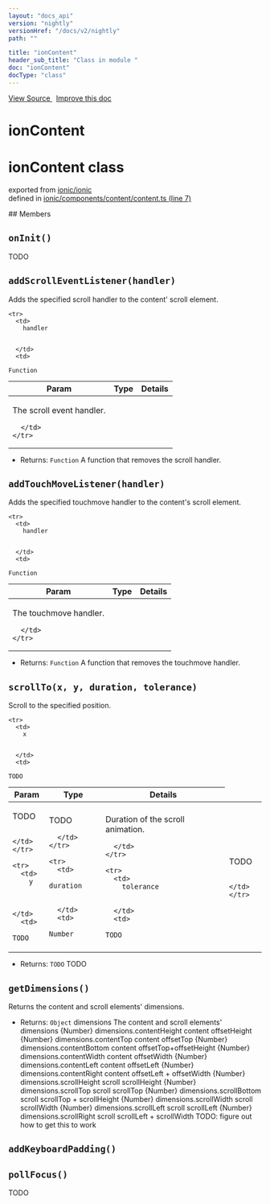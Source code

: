 ```yaml
---
layout: "docs_api"
version: "nightly"
versionHref: "/docs/v2/nightly"
path: ""

title: "ionContent"
header_sub_title: "Class in module "
doc: "ionContent"
docType: "class"
---
```



<div class="improve-docs">
  <a href='http://github.com/driftyco/ionic/tree/master/#L'>
    View Source
  </a>
  &nbsp;
  <a href='http://github.com/driftyco/ionic/edit/master/#L'>
    Improve this doc
  </a>
</div>




<h1 class="api-title">

  ionContent



</h1>







<h1 class="class export">ionContent <span class="type">class</span></h1>
<p class="module">exported from <a href='undefined'>ionic/ionic</a><br/>
defined in <a href="https://github.com/driftyco/ionic2/tree/master/ionic/components/content/content.ts#L7-L170">ionic/components/content/content.ts (line 7)</a>
</p>
<p></p>
## Members

<div id="onInit"></div>
<h2>
  <code>onInit()</code>

</h2>

TODO











<div id="addScrollEventListener"></div>
<h2>
  <code>addScrollEventListener(handler)</code>

</h2>

Adds the specified scroll handler to the content' scroll element.



<table class="table" style="margin:0;">
  <thead>
    <tr>
      <th>Param</th>
      <th>Type</th>
      <th>Details</th>
    </tr>
  </thead>
  <tbody>
    
    <tr>
      <td>
        handler
        
        
      </td>
      <td>
        
  <code>Function</code>
      </td>
      <td>
        <p>The scroll event handler.</p>

        
      </td>
    </tr>
    
  </tbody>
</table>






* Returns: 
  <code>Function</code> A function that removes the scroll handler.




<div id="addTouchMoveListener"></div>
<h2>
  <code>addTouchMoveListener(handler)</code>

</h2>

Adds the specified touchmove handler to the content's scroll element.



<table class="table" style="margin:0;">
  <thead>
    <tr>
      <th>Param</th>
      <th>Type</th>
      <th>Details</th>
    </tr>
  </thead>
  <tbody>
    
    <tr>
      <td>
        handler
        
        
      </td>
      <td>
        
  <code>Function</code>
      </td>
      <td>
        <p>The touchmove handler.</p>

        
      </td>
    </tr>
    
  </tbody>
</table>






* Returns: 
  <code>Function</code> A function that removes the touchmove handler.




<div id="scrollTo"></div>
<h2>
  <code>scrollTo(x, y, duration, tolerance)</code>

</h2>

Scroll to the specified position.



<table class="table" style="margin:0;">
  <thead>
    <tr>
      <th>Param</th>
      <th>Type</th>
      <th>Details</th>
    </tr>
  </thead>
  <tbody>
    
    <tr>
      <td>
        x
        
        
      </td>
      <td>
        
  <code>TODO</code>
      </td>
      <td>
        <p>TODO</p>

        
      </td>
    </tr>
    
    <tr>
      <td>
        y
        
        
      </td>
      <td>
        
  <code>TODO</code>
      </td>
      <td>
        <p>TODO</p>

        
      </td>
    </tr>
    
    <tr>
      <td>
        duration
        
        
      </td>
      <td>
        
  <code>Number</code>
      </td>
      <td>
        <p>Duration of the scroll animation.</p>

        
      </td>
    </tr>
    
    <tr>
      <td>
        tolerance
        
        
      </td>
      <td>
        
  <code>TODO</code>
      </td>
      <td>
        <p>TODO</p>

        
      </td>
    </tr>
    
  </tbody>
</table>






* Returns: 
  <code>TODO</code> TODO




<div id="getDimensions"></div>
<h2>
  <code>getDimensions()</code>

</h2>

Returns the content and scroll elements' dimensions.






* Returns: 
  <code>Object</code> dimensions  The content and scroll elements' dimensions
{Number} dimensions.contentHeight  content offsetHeight
{Number} dimensions.contentTop  content offsetTop
{Number} dimensions.contentBottom  content offsetTop+offsetHeight
{Number} dimensions.contentWidth  content offsetWidth
{Number} dimensions.contentLeft  content offsetLeft
{Number} dimensions.contentRight  content offsetLeft + offsetWidth
{Number} dimensions.scrollHeight  scroll scrollHeight
{Number} dimensions.scrollTop  scroll scrollTop
{Number} dimensions.scrollBottom  scroll scrollTop + scrollHeight
{Number} dimensions.scrollWidth  scroll scrollWidth
{Number} dimensions.scrollLeft  scroll scrollLeft
{Number} dimensions.scrollRight  scroll scrollLeft + scrollWidth
TODO: figure out how to get this to work




<div id="addKeyboardPadding"></div>
<h2>
  <code>addKeyboardPadding()</code>

</h2>











<div id="pollFocus"></div>
<h2>
  <code>pollFocus()</code>

</h2>

TODO











